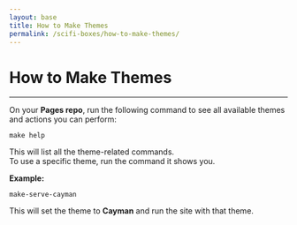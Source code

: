 ```yaml
---
layout: base
title: How to Make Themes
permalink: /scifi-boxes/how-to-make-themes/
---
```


# How to Make Themes

---

On your **Pages repo**, run the following command to see all available themes and actions you can perform:

```
make help
```

This will list all the theme-related commands.  
To use a specific theme, run the command it shows you.  

**Example:**  
```
make-serve-cayman
```
This will set the theme to **Cayman** and run the site with that theme.

